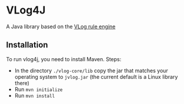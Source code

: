 VLog4J
======

A Java library based on the [VLog rule engine](https://github.com/karmaresearch/vlog)

Installation
------------

To run vlog4j, you need to install Maven. Steps:

* In the directory ```./vlog-core/lib``` copy the jar that matches your operating system to ```jvlog.jar``` (the current default is a Linux library there)
* Run ```mvn initialize```
* Run ```mvn install```

